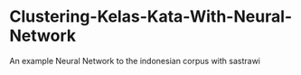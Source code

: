 # Clustering-Kelas-Kata-With-Neural-Network
An example Neural Network to the indonesian corpus with sastrawi 
